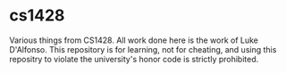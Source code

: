 # cs1428
Various things from CS1428.
All work done here is the work of Luke D'Alfonso.
This repository is for learning, not for cheating, and using this repositry to violate the university's honor code is strictly prohibited.
